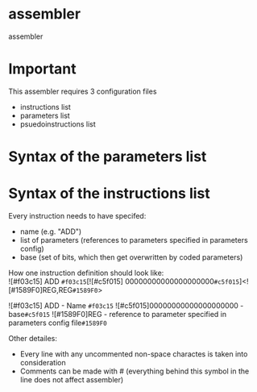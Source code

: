 # assembler
assembler

# Important
This assembler requires 3 configuration files
 - instructions list
 - parameters list
 - psuedoinstructions list

# Syntax of the parameters list

# Syntax of the instructions list
Every instruction needs to have specifed:
 - name (e.g. "ADD")
 - list of parameters (references to parameters specified in parameters config)
 - base (set of bits, which then get overwritten by coded parameters)

How one instruction definition should look like:  
![#f03c15] ADD `#f03c15`[![#c5f015] 00000000000000000000`#c5f015`]<![#1589F0]REG,REG`#1589F0`>

![#f03c15] ADD - Name `#f03c15`
![#c5f015]00000000000000000000 - base`#c5f015`
![#1589F0]REG - reference to parameter specified in parameters config file`#1589F0` 

Other detailes:
 - Every line with any uncommented non-space charactes is taken into consideration
 - Comments can be made with # (everything behind this symbol in the line does not affect assembler)
